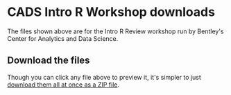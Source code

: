 
# CADS Intro R Workshop downloads

The files shown above are for the Intro R Review workshop run by Bentley's Center for Analytics and Data Science.

## Download the files

Though you can click any file above to preview it, it's simpler to just [download them all at once as a ZIP file](https://github.com/bentley-cads/intro-r-workshop/archive/refs/heads/main.zip).

